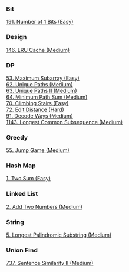 ### Bit
[191. Number of 1 Bits (Easy)](./101-200/191_Number_of_1_Bits.md)

### Design
[146. LRU Cache (Medium)](./101-200/146_LRU_Cache.md)

### DP
[53. Maximum Subarray (Easy)](./1-100/53_Maximum_Subarray.md)<br />
[62. Unique Paths (Medium)](./1-100/62_Unique_Paths.md)<br />
[63. Unique Paths II (Medium)](./1-100/63_Unique_Paths_II.md)<br />
[64. Minimum Path Sum (Medium)](./1-100/64_Minimum_Path_Sum.md)<br />
[70. Climbing Stairs (Easy)](./1-100/70_Climbing_Stairs.md)<br />
[72. Edit Distance (Hard)](./1-100/72_Edit_Distance.md)<br />
[91. Decode Ways (Medium)](./1-100/91_Decode_Ways.md)<br />
[1143. Longest Common Subsequence (Medium)](./1101-1200/1143_Longest_Common_Subsequence.md)

### Greedy
[55. Jump Game (Medium)](./1-100/55_Jump_Game.md)

### Hash Map
[1. Two Sum (Easy)](./1-100/1_Two_Sum.md)

### Linked List
[2. Add Two Numbers (Medium)](./1-100/2_Add_Two_Numbers.md)

### String
[5. Longest Palindromic Substring (Medium)](./1-100/5_Longest_Palindromic_Substring.md)

### Union Find
[737. Sentence Similarity II (Medium)](./701-800/737_Sentence_Similarity_II.md)